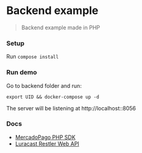 # Backend example
> Backend example made in PHP

### Setup
Run `compose install`

### Run demo
Go to backend folder and run:
```
export UID && docker-compose up -d
```
The server will be listening at http://localhost::8056

### Docs
- [MercadoPago PHP SDK](https://www.mercadopago.com.ar/developers/es/tools/sdk/server/php/)
- [Luracast Restler Web API](https://github.com/Luracast/Restler)